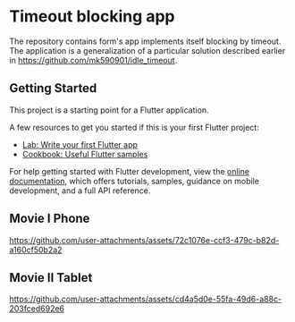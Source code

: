 # Timeout blocking app

The repository contains form's app implements itself blocking by timeout. The application is a generalization of a particular solution described earlier in https://github.com/mk590901/idle_timeout. 

## Getting Started

This project is a starting point for a Flutter application.

A few resources to get you started if this is your first Flutter project:

- [Lab: Write your first Flutter app](https://docs.flutter.dev/get-started/codelab)
- [Cookbook: Useful Flutter samples](https://docs.flutter.dev/cookbook)

For help getting started with Flutter development, view the
[online documentation](https://docs.flutter.dev/), which offers tutorials,
samples, guidance on mobile development, and a full API reference.


## Movie I  Phone

https://github.com/user-attachments/assets/72c1076e-ccf3-479c-b82d-a160cf50b2a2

## Movie II Tablet

https://github.com/user-attachments/assets/cd4a5d0e-55fa-49d6-a88c-203fced692e6

